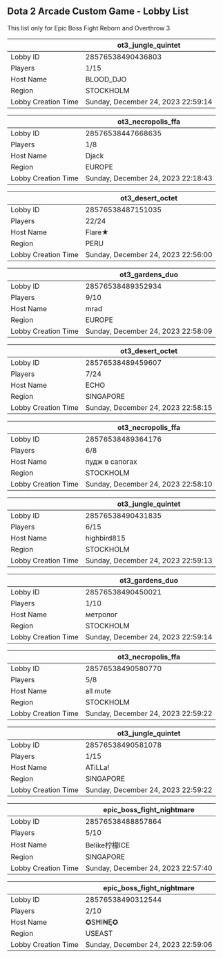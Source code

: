 ## Dota 2 Arcade Custom Game - Lobby List

This list only for Epic Boss Fight Reborn and Overthrow 3

|  | ot3_jungle_quintet |
| ------ | ------ |
| Lobby ID | 28576538490436803 |
| Players | 1/15 |
| Host Name | BLOOD_DJO |
| Region | STOCKHOLM |
| Lobby Creation Time | Sunday, December 24, 2023 22:59:14 |


|  | ot3_necropolis_ffa |
| ------ | ------ |
| Lobby ID | 28576538447668635 |
| Players | 1/8 |
| Host Name | Djack |
| Region | EUROPE |
| Lobby Creation Time | Sunday, December 24, 2023 22:18:43 |


|  | ot3_desert_octet |
| ------ | ------ |
| Lobby ID | 28576538487151035 |
| Players | 22/24 |
| Host Name | Flare★ |
| Region | PERU |
| Lobby Creation Time | Sunday, December 24, 2023 22:56:00 |


|  | ot3_gardens_duo |
| ------ | ------ |
| Lobby ID | 28576538489352934 |
| Players | 9/10 |
| Host Name | mrad |
| Region | EUROPE |
| Lobby Creation Time | Sunday, December 24, 2023 22:58:09 |


|  | ot3_desert_octet |
| ------ | ------ |
| Lobby ID | 28576538489459607 |
| Players | 7/24 |
| Host Name | ECHO |
| Region | SINGAPORE |
| Lobby Creation Time | Sunday, December 24, 2023 22:58:15 |


|  | ot3_necropolis_ffa |
| ------ | ------ |
| Lobby ID | 28576538489364176 |
| Players | 6/8 |
| Host Name | пудж в сапогах |
| Region | STOCKHOLM |
| Lobby Creation Time | Sunday, December 24, 2023 22:58:10 |


|  | ot3_jungle_quintet |
| ------ | ------ |
| Lobby ID | 28576538490431835 |
| Players | 6/15 |
| Host Name | highbird815 |
| Region | STOCKHOLM |
| Lobby Creation Time | Sunday, December 24, 2023 22:59:13 |


|  | ot3_gardens_duo |
| ------ | ------ |
| Lobby ID | 28576538490450021 |
| Players | 1/10 |
| Host Name | метролог |
| Region | STOCKHOLM |
| Lobby Creation Time | Sunday, December 24, 2023 22:59:14 |


|  | ot3_necropolis_ffa |
| ------ | ------ |
| Lobby ID | 28576538490580770 |
| Players | 5/8 |
| Host Name | all mute |
| Region | STOCKHOLM |
| Lobby Creation Time | Sunday, December 24, 2023 22:59:22 |


|  | ot3_jungle_quintet |
| ------ | ------ |
| Lobby ID | 28576538490581078 |
| Players | 1/15 |
| Host Name | ATiLLa! |
| Region | SINGAPORE |
| Lobby Creation Time | Sunday, December 24, 2023 22:59:22 |


|  | epic_boss_fight_nightmare |
| ------ | ------ |
| Lobby ID | 28576538488857864 |
| Players | 5/10 |
| Host Name | Belike柠檬ICE |
| Region | SINGAPORE |
| Lobby Creation Time | Sunday, December 24, 2023 22:57:40 |


|  | epic_boss_fight_nightmare |
| ------ | ------ |
| Lobby ID | 28576538490312544 |
| Players | 2/10 |
| Host Name | ✪SĦI₦Ę✪ |
| Region | USEAST |
| Lobby Creation Time | Sunday, December 24, 2023 22:59:06 |


